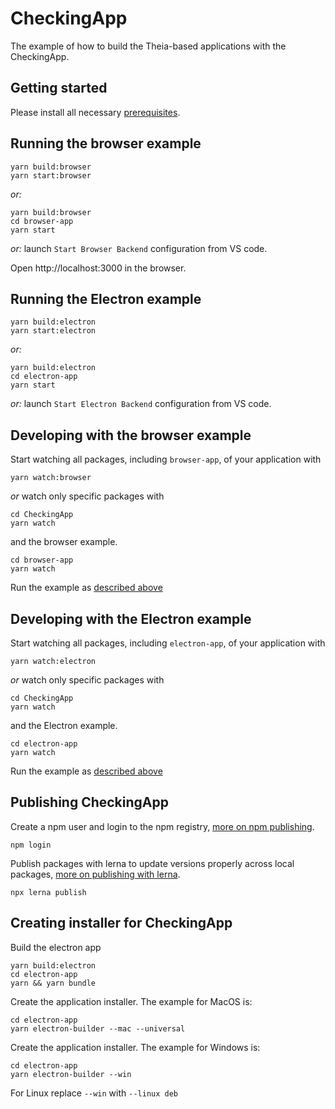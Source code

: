 # CheckingApp
The example of how to build the Theia-based applications with the CheckingApp.

## Getting started

Please install all necessary [prerequisites](https://github.com/eclipse-theia/theia/blob/master/doc/Developing.md#prerequisites).

## Running the browser example

    yarn build:browser
    yarn start:browser

*or:*

    yarn build:browser
    cd browser-app
    yarn start

*or:* launch `Start Browser Backend` configuration from VS code.

Open http://localhost:3000 in the browser.

## Running the Electron example

    yarn build:electron
    yarn start:electron

*or:*

    yarn build:electron
    cd electron-app
    yarn start

*or:* launch `Start Electron Backend` configuration from VS code.


## Developing with the browser example

Start watching all packages, including `browser-app`, of your application with

    yarn watch:browser

*or* watch only specific packages with

    cd CheckingApp
    yarn watch

and the browser example.

    cd browser-app
    yarn watch

Run the example as [described above](#Running-the-browser-example)
## Developing with the Electron example

Start watching all packages, including `electron-app`, of your application with

    yarn watch:electron

*or* watch only specific packages with

    cd CheckingApp
    yarn watch

and the Electron example.

    cd electron-app
    yarn watch

Run the example as [described above](#Running-the-Electron-example)

## Publishing CheckingApp

Create a npm user and login to the npm registry, [more on npm publishing](https://docs.npmjs.com/getting-started/publishing-npm-packages).

    npm login

Publish packages with lerna to update versions properly across local packages, [more on publishing with lerna](https://github.com/lerna/lerna#publish).

    npx lerna publish

## Creating installer for CheckingApp

Build the electron app

    yarn build:electron
    cd electron-app
    yarn && yarn bundle

Create the application installer.  The example for MacOS is:

    cd electron-app    
    yarn electron-builder --mac --universal

Create the application installer.  The example for Windows is:

    cd electron-app    
    yarn electron-builder --win

For Linux replace `--win` with `--linux deb`

